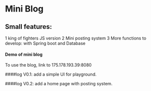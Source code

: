 # Mini Blog
## Small features:
1 king of fighters JS version
2 Mini posting system
3 More functions to develop: with Spring boot and Database

#### Demo of mini blog

To use the blog, link to 175.178.193.39:8080

####log V0.1:
	add a simple UI for playground.

####log V0.2:
	add a home page with posting system.
